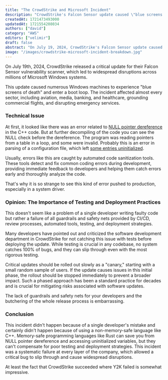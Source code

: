 ```yaml
---
title: "The CrowdStrike and Microsoft Incident"
description: "CrowdStrike's Falcon Sensor update caused \"blue screens of death\" on millions of Windows systems."
createdAt: 1721473493000
updatedAt: 1721554208034
authors: ["david"]
category: "AWS"
editors: ["velimir"]
draft: false
abstract: "On July 19, 2024, CrowdStrike's Falcon Sensor update caused widespread disruptions on millions of Windows systems, leading to \"blue screens of death\" and boot loops. The issue, an error in the C++ code of a system driver, impacted aviation, media, banking, and healthcare sectors, grounding flights and disrupting emergency services. This incident highlights a failure in CrowdStrike's development and deployment processes, as such errors should be caught by automated code sanitization tools. It underscores the importance of rigorous testing, CI/CD practices, and phased rollouts to prevent widespread disruptions in critical systems. Robust testing and deployment strategies are essential, even with memory-safe programming languages."
image: "/images/crowdstrike-microsoft-incident-breakdown.jpg"
---
```


On July 19th, 2024, CrowdStrike released a critical update for their Falcon Sensor vulnerability scanner, which led to widespread disruptions across millions of Microsoft Windows systems.

This update caused numerous Windows machines to experience "blue screens of death" and enter a boot loop. The incident affected almost every sector, including aviation, media, banking, and healthcare, grounding commercial flights, and disrupting emergency services.

### Technical Issue

At first, it looked like there was an error related to [NULL pointer dereference](https://cwe.mitre.org/data/definitions/476.html) in the C++ code. But at further decompiling of the code you can see the NULL check before the dereference. The program was reading pointers from a table in a loop, and some were invalid. Probably this is an error in parsing of a configuration file, which left [some entries uninitialized](https://cwe.mitre.org/data/definitions/824.html).

Usually, errors like this are caught by automated code sanitization tools. These tools detect and fix common coding errors during development, providing immediate feedback to developers and helping them catch errors early and thoroughly analyze the code.

That's why it is so strange to see this kind of error pushed to production, especially in a system driver.

### Opinion: The Importance of Testing and Deployment Practices

This doesn't seem like a problem of a single developer writing faulty code but rather a failure of all guardrails and safety nets provided by CI/CD, review processes, automated tools, testing, and deployment strategies.

Many developers have pointed out and criticized the software development department in CrowdStrike for not catching this issue with tests before deploying the update. While testing is crucial in any codebase, no system catches 100% of bugs, and they can slip through even with the most rigorous testing.

Critical updates should be rolled out slowly as a "canary," starting with a small random sample of users. If the update causes issues in this initial phase, the rollout should be stopped immediately to prevent a broader impact. Such a phased approach has been a standard practice for decades and is crucial for mitigating risks associated with software updates.

The lack of guardrails and safety nets for your developers and the butchering of the whole release process is embarrassing.

### Conclusion

This incident didn't happen because of a single developer's mistake and certainly didn't happen because of using a non-memory-safe language like C++. Memory-safe programming languages like Rust can save you from NULL pointer dereference and accessing uninitialized variables, but they can't compensate for poor testing and deployment strategies. This incident was a systematic failure at every layer of the company, which allowed a critical bug to slip through and cause widespread disruptions.

At least the fact that CrowdStrike succeeded where Y2K failed is somewhat impressive.
